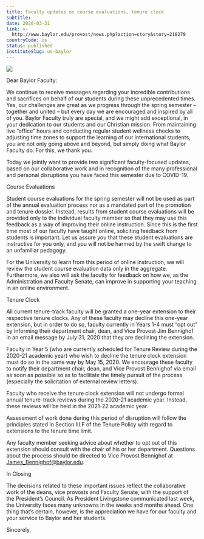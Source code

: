```yaml
---
title: Faculty updates on course evaluations, tenure clock
subtitle: 
date: 2020-03-31
link: >-
  http://www.baylor.edu/provost/news.php?action=story&story=218279
countryCode: us
status: published
instituteSlug: us-baylor
---
```

![](https://www.baylor.edu/images/bu/bayloruniversity_social-media.png)

Dear Baylor Faculty:

We continue to receive messages regarding your incredible contributions and sacrifices on behalf of our students during these unprecedented times. Yes, our challenges are great as we progress through the spring semester – together and united – but every day we are encouraged and inspired by all of you. Baylor Faculty truly are special, and we might add exceptional, in your dedication to our students and our Christian mission. From maintaining live “office” hours and conducting regular student wellness checks to adjusting time zones to support the learning of our international students, you are not only going above and beyond, but simply doing what Baylor Faculty do. For this, we thank you.

Today we jointly want to provide two significant faculty-focused updates, based on our collaborative work and in recognition of the many professional and personal disruptions you have faced this semester due to COVID-19.

Course Evaluations

Student course evaluations for the spring semester will not be used as part of the annual evaluation process nor as a mandated part of the promotion and tenure dossier. Instead, results from student course evaluations will be provided only to the individual faculty member so that they may use this feedback as a way of improving their online instruction. Since this is the first time most of our faculty have taught online, soliciting feedback from students is important. Let us assure you that these student evaluations are instructive for you only, and you will not be harmed by the swift change to an unfamiliar pedagogy.

For the University to learn from this period of online instruction, we will review the student course evaluation data only in the aggregate. Furthermore, we also will ask the faculty for feedback on how we, as the Administration and Faculty Senate, can improve in supporting your teaching in an online environment.

Tenure Clock

All current tenure-track faculty will be granted a one-year extension to their respective tenure clocks. Any of these faculty may decline this one-year extension, but in order to do so, faculty currently in Years 1-4 must “opt out” by informing their department chair, dean, and Vice Provost Jim Bennighof in an email message by July 31, 2020 that they are declining the extension.

Faculty in Year 5 (who are currently scheduled for Tenure Review during the 2020-21 academic year) who wish to decline the tenure clock extension must do so in the same way by May 15, 2020. We encourage these faculty to notify their department chair, dean, and Vice Provost Bennighof via email as soon as possible so as to facilitate the timely pursuit of the process (especially the solicitation of external review letters).

Faculty who receive the tenure clock extension will not undergo formal annual tenure-track reviews during the 2020-21 academic year. Instead, these reviews will be held in the 2021-22 academic year.

Assessment of work done during this period of disruption will follow the principles stated in Section III.F of the Tenure Policy with regard to extensions to the tenure time limit.

Any faculty member seeking advice about whether to opt out of this extension should consult with the chair of his or her department. Questions about the process should be directed to Vice Provost Bennighof at James_Bennighof@baylor.edu.

In Closing

The decisions related to these important issues reflect the collaborative work of the deans, vice provosts and Faculty Senate, with the support of the President’s Council. As President Livingstone communicated last week, the University faces many unknowns in the weeks and months ahead. One thing that’s certain, however, is the appreciation we have for our faculty and your service to Baylor and her students.

Sincerely,